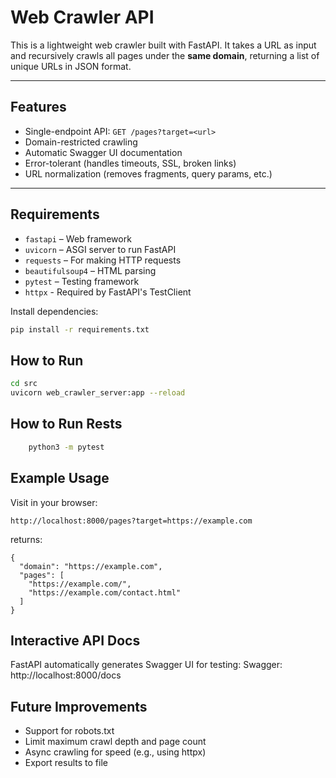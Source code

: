 # Web Crawler API

This is a lightweight web crawler built with FastAPI. It takes a URL as input and recursively crawls all pages under the **same domain**, returning a list of unique URLs in JSON format.

---

##  Features

-  Single-endpoint API: `GET /pages?target=<url>`
-  Domain-restricted crawling
-  Automatic Swagger UI documentation
-  Error-tolerant (handles timeouts, SSL, broken links)
-  URL normalization (removes fragments, query params, etc.)

---

## Requirements

- `fastapi` – Web framework
- `uvicorn` – ASGI server to run FastAPI
- `requests` – For making HTTP requests
- `beautifulsoup4` – HTML parsing
- `pytest` – Testing framework
- `httpx` - Required by FastAPI's TestClient

Install dependencies:

```bash
pip install -r requirements.txt
```
## How to Run
```bash
cd src
uvicorn web_crawler_server:app --reload
```

## How to Run Rests
```bash
    python3 -m pytest 
```

## Example Usage
Visit in your browser:
```
http://localhost:8000/pages?target=https://example.com
```
returns:
```
{
  "domain": "https://example.com",
  "pages": [
    "https://example.com/",
    "https://example.com/contact.html"
  ]
}
```

## Interactive API Docs
FastAPI automatically generates Swagger UI for testing:
Swagger: http://localhost:8000/docs

## Future Improvements

- Support for robots.txt
- Limit maximum crawl depth and page count
- Async crawling for speed (e.g., using httpx)
- Export results to file